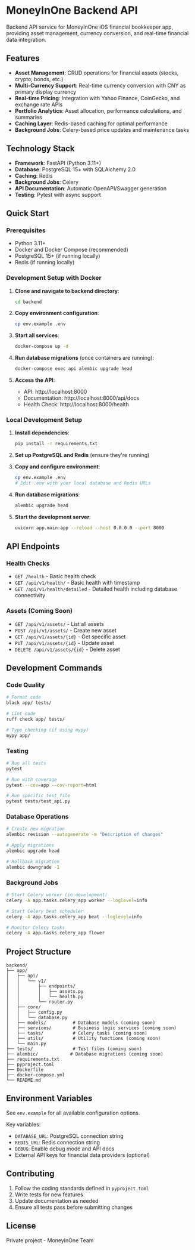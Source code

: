 # MoneyInOne Backend API

Backend API service for MoneyInOne iOS financial bookkeeper app, providing asset management, currency conversion, and real-time financial data integration.

## Features

- **Asset Management**: CRUD operations for financial assets (stocks, crypto, bonds, etc.)
- **Multi-Currency Support**: Real-time currency conversion with CNY as primary display currency
- **Real-time Pricing**: Integration with Yahoo Finance, CoinGecko, and exchange rate APIs
- **Portfolio Analytics**: Asset allocation, performance calculations, and summaries
- **Caching Layer**: Redis-based caching for optimal performance
- **Background Jobs**: Celery-based price updates and maintenance tasks

## Technology Stack

- **Framework**: FastAPI (Python 3.11+)
- **Database**: PostgreSQL 15+ with SQLAlchemy 2.0
- **Caching**: Redis
- **Background Jobs**: Celery
- **API Documentation**: Automatic OpenAPI/Swagger generation
- **Testing**: Pytest with async support

## Quick Start

### Prerequisites

- Python 3.11+
- Docker and Docker Compose (recommended)
- PostgreSQL 15+ (if running locally)
- Redis (if running locally)

### Development Setup with Docker

1. **Clone and navigate to backend directory**:
   ```bash
   cd backend
   ```

2. **Copy environment configuration**:
   ```bash
   cp env.example .env
   ```

3. **Start all services**:
   ```bash
   docker-compose up -d
   ```

4. **Run database migrations** (once containers are running):
   ```bash
   docker-compose exec api alembic upgrade head
   ```

5. **Access the API**:
   - API: http://localhost:8000
   - Documentation: http://localhost:8000/api/docs
   - Health Check: http://localhost:8000/health

### Local Development Setup

1. **Install dependencies**:
   ```bash
   pip install -r requirements.txt
   ```

2. **Set up PostgreSQL and Redis** (ensure they're running)

3. **Copy and configure environment**:
   ```bash
   cp env.example .env
   # Edit .env with your local database and Redis URLs
   ```

4. **Run database migrations**:
   ```bash
   alembic upgrade head
   ```

5. **Start the development server**:
   ```bash
   uvicorn app.main:app --reload --host 0.0.0.0 --port 8000
   ```

## API Endpoints

### Health Checks
- `GET /health` - Basic health check
- `GET /api/v1/health/` - Basic health with timestamp
- `GET /api/v1/health/detailed` - Detailed health including database connectivity

### Assets (Coming Soon)
- `GET /api/v1/assets/` - List all assets
- `POST /api/v1/assets/` - Create new asset
- `GET /api/v1/assets/{id}` - Get specific asset
- `PUT /api/v1/assets/{id}` - Update asset
- `DELETE /api/v1/assets/{id}` - Delete asset

## Development Commands

### Code Quality
```bash
# Format code
black app/ tests/

# Lint code
ruff check app/ tests/

# Type checking (if using mypy)
mypy app/
```

### Testing
```bash
# Run all tests
pytest

# Run with coverage
pytest --cov=app --cov-report=html

# Run specific test file
pytest tests/test_api.py
```

### Database Operations
```bash
# Create new migration
alembic revision --autogenerate -m "Description of changes"

# Apply migrations
alembic upgrade head

# Rollback migration
alembic downgrade -1
```

### Background Jobs
```bash
# Start Celery worker (in development)
celery -A app.tasks.celery_app worker --loglevel=info

# Start Celery beat scheduler
celery -A app.tasks.celery_app beat --loglevel=info

# Monitor Celery tasks
celery -A app.tasks.celery_app flower
```

## Project Structure

```
backend/
├── app/
│   ├── api/
│   │   └── v1/
│   │       ├── endpoints/
│   │       │   ├── assets.py
│   │       │   └── health.py
│   │       └── router.py
│   ├── core/
│   │   ├── config.py
│   │   └── database.py
│   ├── models/          # Database models (coming soon)
│   ├── services/        # Business logic services (coming soon)
│   ├── tasks/           # Celery tasks (coming soon)
│   ├── utils/           # Utility functions (coming soon)
│   └── main.py
├── tests/               # Test files (coming soon)
├── alembic/            # Database migrations (coming soon)
├── requirements.txt
├── pyproject.toml
├── Dockerfile
├── docker-compose.yml
└── README.md
```

## Environment Variables

See `env.example` for all available configuration options.

Key variables:
- `DATABASE_URL`: PostgreSQL connection string
- `REDIS_URL`: Redis connection string
- `DEBUG`: Enable debug mode and API docs
- External API keys for financial data providers (optional)

## Contributing

1. Follow the coding standards defined in `pyproject.toml`
2. Write tests for new features
3. Update documentation as needed
4. Ensure all tests pass before submitting changes

## License

Private project - MoneyInOne Team
